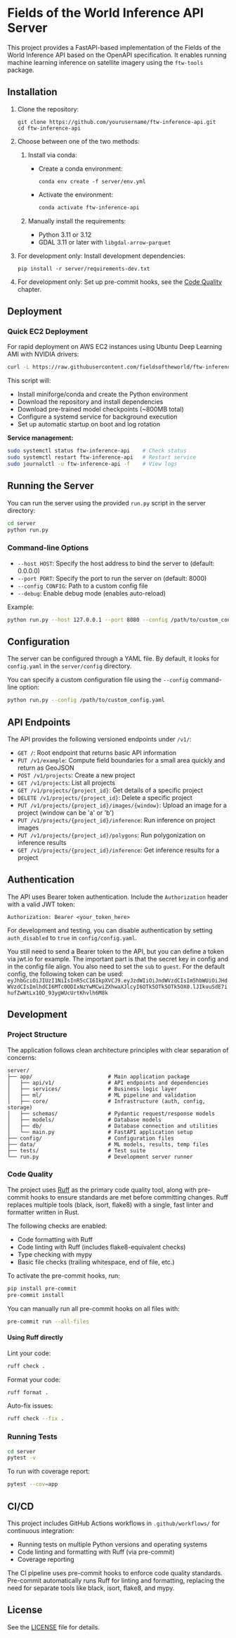 # Fields of the World Inference API Server

This project provides a FastAPI-based implementation of the Fields of the World Inference API based on the OpenAPI specification. It enables running machine learning inference on satellite imagery using the `ftw-tools` package.

## Installation

1. Clone the repository:
   ```
   git clone https://github.com/yourusername/ftw-inference-api.git
   cd ftw-inference-api
   ```

2. Choose between one of the two methods:
   1. Install via conda:
      - Create a conda environment:
        ```
        conda env create -f server/env.yml
        ```
      - Activate the environment:
        ```bash
        conda activate ftw-inference-api
        ```

   2. Manually install the requirements:
      - Python 3.11 or 3.12
      - GDAL 3.11 or later with `libgdal-arrow-parquet`


3. For development only: Install development dependencies:
   ```
   pip install -r server/requirements-dev.txt
   ```

4. For development only: Set up pre-commit hooks, see the [Code Quality](#code-quality) chapter.

## Deployment

### Quick EC2 Deployment

For rapid deployment on AWS EC2 instances using Ubuntu Deep Learning AMI with NVIDIA drivers:

```bash
curl -L https://raw.githubusercontent.com/fieldsoftheworld/ftw-inference-api/main/deploy.sh | bash
```

This script will:
- Install miniforge/conda and create the Python environment
- Download the repository and install dependencies
- Download pre-trained model checkpoints (~800MB total)
- Configure a systemd service for background execution
- Set up automatic startup on boot and log rotation

**Service management:**
```bash
sudo systemctl status ftw-inference-api    # Check status
sudo systemctl restart ftw-inference-api   # Restart service
sudo journalctl -u ftw-inference-api -f    # View logs
```

## Running the Server

You can run the server using the provided `run.py` script in the server directory:

```bash
cd server
python run.py
```

### Command-line Options

- `--host HOST`: Specify the host address to bind the server to (default: 0.0.0.0)
- `--port PORT`: Specify the port to run the server on (default: 8000)
- `--config CONFIG`: Path to a custom config file
- `--debug`: Enable debug mode (enables auto-reload)

Example:

```bash
python run.py --host 127.0.0.1 --port 8080 --config /path/to/custom_config.yaml --debug
```

## Configuration

The server can be configured through a YAML file. By default, it looks for `config.yaml` in the `server/config` directory.

You can specify a custom configuration file using the `--config` command-line option:

```bash
python run.py --config /path/to/custom_config.yaml
```

## API Endpoints

The API provides the following versioned endpoints under `/v1/`:

- `GET /`: Root endpoint that returns basic API information
- `PUT /v1/example`: Compute field boundaries for a small area quickly and return as GeoJSON
- `POST /v1/projects`: Create a new project
- `GET /v1/projects`: List all projects
- `GET /v1/projects/{project_id}`: Get details of a specific project
- `DELETE /v1/projects/{project_id}`: Delete a specific project
- `PUT /v1/projects/{project_id}/images/{window}`: Upload an image for a project (window can be 'a' or 'b')
- `PUT /v1/projects/{project_id}/inference`: Run inference on project images
- `PUT /v1/projects/{project_id}/polygons`: Run polygonization on inference results
- `GET /v1/projects/{project_id}/inference`: Get inference results for a project

## Authentication

The API uses Bearer token authentication. Include the `Authorization` header with a valid JWT token:

```http
Authorization: Bearer <your_token_here>
```

For development and testing, you can disable authentication by setting `auth_disabled` to `true` in `config/config.yaml`.

You still need to send a Bearer token to the API, but you can define a token via jwt.io for example.
The important part is that the secret key in config and in the config file align.
You also need to set the `sub` to `guest`.
For the default config, the following token can be used:
`eyJhbGciOiJIUzI1NiIsInR5cCI6IkpXVCJ9.eyJzdWIiOiJndWVzdCIsIm5hbWUiOiJHdWVzdCIsImlhdCI6MTc0ODIxNzYwMCwiZXhwaXJlcyI6OTk5OTk5OTk5OX0.lJIkuuSdE7ihufZwWtLx10D_93ygWUcUrtKhvlh6M8k`

## Development

### Project Structure

The application follows clean architecture principles with clear separation of concerns:

```
server/
├── app/                        # Main application package
│   ├── api/v1/                 # API endpoints and dependencies
│   ├── services/               # Business logic layer
│   ├── ml/                     # ML pipeline and validation
│   ├── core/                   # Infrastructure (auth, config, storage)
│   ├── schemas/                # Pydantic request/response models
│   ├── models/                 # Database models
│   ├── db/                     # Database connection and utilities
│   └── main.py                 # FastAPI application setup
├── config/                     # Configuration files
├── data/                       # ML models, results, temp files
├── tests/                      # Test suite
└── run.py                      # Development server runner
```

### Code Quality

The project uses [Ruff](https://docs.astral.sh/ruff/) as the primary code quality tool, along with pre-commit hooks to ensure standards are met before committing changes. Ruff replaces multiple tools (black, isort, flake8) with a single, fast linter and formatter written in Rust.

The following checks are enabled:
- Code formatting with Ruff
- Code linting with Ruff (includes flake8-equivalent checks)
- Type checking with mypy
- Basic file checks (trailing whitespace, end of file, etc.)

To activate the pre-commit hooks, run:

```bash
pip install pre-commit
pre-commit install
```

You can manually run all pre-commit hooks on all files with:

```bash
pre-commit run --all-files
```

#### Using Ruff directly

Lint your code:
```bash
ruff check .
```

Format your code:
```bash
ruff format .
```

Auto-fix issues:
```bash
ruff check --fix .
```

### Running Tests

```bash
cd server
pytest -v
```

To run with coverage report:

```bash
pytest --cov=app
```

## CI/CD

This project includes GitHub Actions workflows in `.github/workflows/` for continuous integration:

- Running tests on multiple Python versions and operating systems
- Code linting and formatting with Ruff (via pre-commit)
- Coverage reporting

The CI pipeline uses pre-commit hooks to enforce code quality standards. Pre-commit automatically runs Ruff for linting and formatting, replacing the need for separate tools like black, isort, flake8, and mypy.

## License

See the [LICENSE](LICENSE) file for details.
